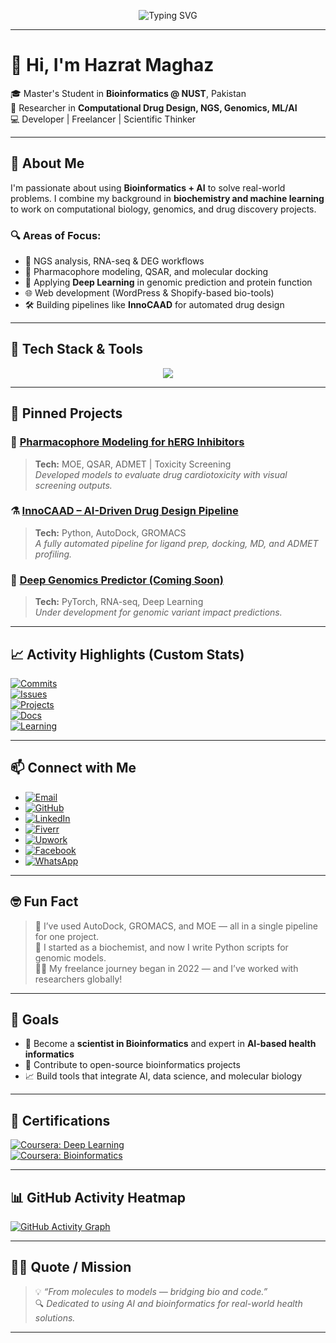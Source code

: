 <!-- Typing animation -->
<p align="center">
  <img src="https://readme-typing-svg.herokuapp.com?font=Fira+Code&size=22&duration=3000&pause=500&color=1ABC9C&center=true&vCenter=true&width=435&lines=🔬+Scientist+in+Bioinformatics;💊+Drug+Discovery+Enthusiast;🧠+AI+for+Health+Informatics;🌐+Freelancer+%2F+Web+Developer;🚀+Building+Smart+BioTools" alt="Typing SVG" />
</p>
 
---

# 👋 Hi, I'm Hazrat Maghaz          

🎓 Master's Student in **Bioinformatics @ NUST**, Pakistan  
🔬 Researcher in **Computational Drug Design, NGS, Genomics, ML/AI**  
💻 Developer | Freelancer | Scientific Thinker

---

## 🧠 About Me

I'm passionate about using **Bioinformatics + AI** to solve real-world problems. I combine my background in **biochemistry and machine learning** to work on computational biology, genomics, and drug discovery projects.

### 🔍 Areas of Focus:
- 🧬 NGS analysis, RNA-seq & DEG workflows
- 💊 Pharmacophore modeling, QSAR, and molecular docking
- 🧠 Applying **Deep Learning** in genomic prediction and protein function
- 🌐 Web development (WordPress & Shopify-based bio-tools)
- 🛠️ Building pipelines like **InnoCAAD** for automated drug design

---
## 🧰 Tech Stack & Tools
<p align="center">
  <img src="https://skillicons.dev/icons?i=python,r,bash,git,github,vscode,wordpress,shopify,linux,pandas,numpy,matplotlib,html,css,javascript,react,nodejs,mongodb" />
<!--   <img src="https://yourimagehost.com/pdb-logo.png" alt="PDB" width="40" height="40" />
  <img src="https://yourimagehost.com/chembl-logo.png" alt="ChemBL" width="40" height="40" />
  <img src="https://en.m.wikipedia.org/wiki/File:US-NLM-NCBI-Logo.svg" alt="NCBI" width="40" height="40" /> -->
</p>


---
## 📌 Pinned Projects

### 🧬 [Pharmacophore Modeling for hERG Inhibitors](https://github.com/HazratMaghaz/Pharmacophore_Modeling)
> **Tech:** MOE, QSAR, ADMET | Toxicity Screening  
> *Developed models to evaluate drug cardiotoxicity with visual screening outputs.*   

### ⚗️ [InnoCAAD – AI-Driven Drug Design Pipeline](https://github.com/HazratMaghaz)
> **Tech:** Python, AutoDock, GROMACS  
> *A fully automated pipeline for ligand prep, docking, MD, and ADMET profiling.*

### 🧠 [Deep Genomics Predictor (Coming Soon)]()
> **Tech:** PyTorch, RNA-seq, Deep Learning  
> *Under development for genomic variant impact predictions.*

---

## 📈 Activity Highlights (Custom Stats)

[![Commits](https://img.shields.io/badge/Weekly_Commits-5-green?style=flat-square&logo=git)]()  
[![Issues](https://img.shields.io/badge/Issues_Closed-3-blue?style=flat-square&logo=github)]()  
[![Projects](https://img.shields.io/badge/Active_Projects-4-orange?style=flat-square&logo=project)]()  
[![Docs](https://img.shields.io/badge/Docs_Updated-2-informational?style=flat-square&logo=readthedocs)]()  
[![Learning](https://img.shields.io/badge/Ongoing_Courses-3-purple?style=flat-square&logo=Coursera)]()

---

## 📫 Connect with Me

- [![Email](https://img.shields.io/badge/Email-maaz28608@gmail.com-D14836?style=flat&logo=gmail&logoColor=white)](mailto:maaz28608@gmail.com)
- [![GitHub](https://img.shields.io/badge/GitHub-HazratMaghaz-181717?style=flat&logo=github)](https://github.com/HazratMaghaz)    
- [![LinkedIn](https://img.shields.io/badge/LinkedIn-Connect-blue?style=flat&logo=linkedin)](https://www.linkedin.com/in/hazrat-maghaz-16a9292b6)  
- [![Fiverr](https://img.shields.io/badge/Fiverr-Profile-green?style=flat&logo=fiverr)](https://www.fiverr.com/dromics05) 
- [![Upwork](https://img.shields.io/badge/Upwork-Profile-success?style=flat&logo=upwork)](https://www.upwork.com/freelancers/~01e6bc6e7cc7407cfc?viewMode=1)  
- [![Facebook](https://img.shields.io/badge/Facebook-Profile-blue?style=flat&logo=facebook)](https://www.facebook.com/hazrat.maghaz.2025/)  
- [![WhatsApp](https://img.shields.io/badge/WhatsApp-Chat-25D366?style=flat&logo=whatsapp)](https://wa.me/923490478343)

---

## 🤓 Fun Fact

> 🧪 I’ve used AutoDock, GROMACS, and MOE — all in a single pipeline for one project.  
> 🧬 I started as a biochemist, and now I write Python scripts for genomic models.  
> 🧑‍🏫 My freelance journey began in 2022 — and I’ve worked with researchers globally!

---

## 🎯 Goals

- 🔭 Become a **scientist in Bioinformatics** and expert in **AI-based health informatics**
- 💼 Contribute to open-source bioinformatics projects
- 📈 Build tools that integrate AI, data science, and molecular biology

---

## 📜 Certifications

[![Coursera: Deep Learning](https://img.shields.io/badge/Coursera-Deep_Learning-blue?style=flat&logo=coursera)](https://coursera.org)  
[![Coursera: Bioinformatics](https://img.shields.io/badge/Coursera-Bioinformatics-yellow?style=flat&logo=coursera)](https://coursera.org)

---

## 📊 GitHub Activity Heatmap

[![GitHub Activity Graph](https://github-readme-activity-graph.vercel.app/graph?username=HazratMaghaz&theme=github-compact)](https://github.com/ashutosh00710/github-readme-activity-graph)

---

## 🧑‍💻 Quote / Mission

> 💡 *“From molecules to models — bridging bio and code.”*  
> 🔍 *Dedicated to using AI and bioinformatics for real-world health solutions.*

---   
